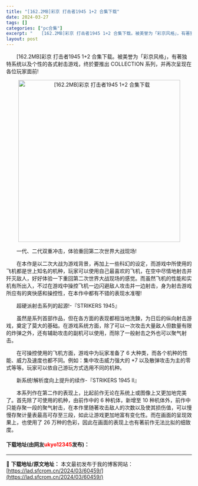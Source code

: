 ```yaml
---
title: "[162.2MB]彩京 打击者1945 1+2 合集下载"
date: 2024-03-27
tags: []
categories: ["pc合集"]
excerpt: "　　[162.2MB]彩京 打击者1945 1+2 合集下载。被美誉为「彩京风格」，有著独特系统以及个性的各式射击游戏，终於要推出 COLLECTION 系列，并再次呈现在各位玩家面前! 　　一代、二代双重冲击，体验重回第二次世界大战现场! 　　在本作是以二次大战为游戏背景，再加上一些科幻的设定，而&hellip;"
layout: post
---
```


 <p>　　[162.2MB]彩京 打击者1945 1+2 合集下载。被美誉为「彩京风格」，有著独特系统以及个性的各式射击游戏，终於要推出 COLLECTION 系列，并再次呈现在各位玩家面前!</p> <p align="center"><img align="" border="0" src="https://lad.sfcrom.cn/wp-content/uploads/2024/03/20240327_6603d6088e69f.jpg" width="439" alt="[162.2MB]彩京 打击者1945 1+2 合集下载" /></p> <p>　　一代、二代双重冲击，体验重回第二次世界大战现场!</p> <p>　　在本作是以二次大战为游戏背景，再加上一些科幻的设定，而游戏中所使用的飞机都是世上知名的机种，玩家可以使用自己最喜欢的飞机，在空中尽情地射击并歼灭敌人，好好体验一下重回第二次世界大战现场的感觉。而虽然飞机的性能和实机有所出入，不过在游戏中操控飞机一边闪避敌人攻击并一边射击，身为射击游戏所应有的爽快感和操控性，在本作中都有不错的表现水准喔!</p> <p>　　超硬派射击系列的起源!-『STRIKERS 1945』</p> <p>　　虽然是系列首部作品，但在各方面的表现都相当地洗鍊，为日后的纵向射击游戏，奠定了莫大的基础。在游戏系统方面，除了可以一次攻击大量敌人但数量有限的炸弹之外，还有辅助攻击的副机可以使用，而除了一般射击之外也可以聚气射击。</p> <p>　　在可操控使用的飞机方面，游戏中为玩家准备了 6 大种类，而各个机种的性能、威力及速度也都不同。例如：集中攻击威力强大的 *7 以及散弹攻击为主的零式等等。玩家可以依自己游玩方式选用不同的机种。</p> <p>　　新系统!解析度向上提升的续作-『STRIKERS 1945 II』</p> <p>　　本系列作在第二作的表现上，比起前作无论在系统上或图像上又更加地完美了。首先除了可使用的机种，由前作中的 6 种机体，新增至 10 种机体外，前作中只能存聚一段的聚气射击，在本作里随著攻击敌人的次数以及使其损伤值，可以慢慢存聚计量表最高可存至三段，如此让游戏更加地富有变化性。而在画面的呈现效果上，也使用了 26 万种的色彩，因此在画面的表现上也有著前作无法比拟的细致度。</p> <p><h4>下载地址(由网友<font color="red">ukyo12345</font>发布)：</h4></p> 

---
📖 **下载地址/原文地址：** 本文最初发布于我的博客网站：[https://lad.sfcrom.cn/2024/03/60459/](https://lad.sfcrom.cn/2024/03/60459/)
